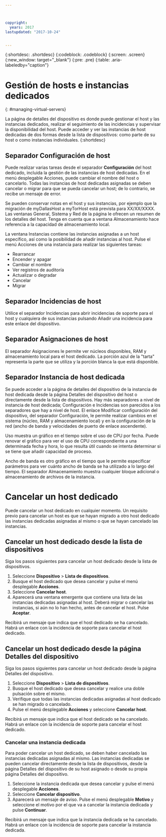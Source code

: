 ```yaml
---



copyright:
  years: 2017
lastupdated: "2017-10-24"


---
```


{:shortdesc: .shortdesc}
{:codeblock: .codeblock}
{:screen: .screen}
{:new_window: target="_blank"}
{:pre: .pre}
{:table: .aria-labeledby="caption"}

# Gestión de hosts e instancias dedicados
{: #managing-virtual-servers}

La página de detalles del dispositivo es donde puede gestionar el host y las instancias dedicados, realizar el seguimiento de las incidencias y supervisar la disponibilidad del host. Puede acceder y ver las instancias de host dedicadas de dos formas desde la lista de dispositivos: como parte de su host o como instancias individuales.
{:shortdesc}

## Separador Configuración de host
Puede realizar varias tareas desde el separador **Configuración** del host dedicado, incluida la gestión de las instancias de host dedicadas. En el menú desplegable Acciones, puede cambiar el nombre del host o cancelarlo. Todas las instancias de host dedicadas asignadas se deben cancelar o migrar para que se pueda cancelar un host; de lo contrario, se recibe un mensaje de error.

Se pueden conservar notas en el host y sus instancias, por ejemplo que la migración de myDallasHost a myTorHost está prevista para XX/XX/XXXX. Las ventanas General, Sistema y Red de la página le ofrecen un resumen de los detalles del host. Tenga en cuenta que a ventana Almacenamiento hace referencia a la capacidad de almacenamiento local.

La ventana Instancias contiene las instancias asignadas a un host específico, así como la posibilidad de añadir instancias al host. Pulse el menú Acciones de una instancia para realizar las siguientes tareas:

* Rearrancar
* Encender y apagar
* Cambiar el nombre
*	Ver registros de auditoría
*	Actualizar o degradar
*	Cancelar
*	Migrar

## Separador Incidencias de host
Utilice el separador Incidencias para abrir incidencias de soporte para el host y cualquiera de sus instancias pulsando Añadir una incidencia para este enlace del dispositivo.

## Separador Asignaciones de host
El separador Asignaciones le permite ver núcleos disponibles, RAM y almacenamiento local para el host dedicado. La porción azul de la "tarta" representa la parte que se utiliza y la porción blanca la que está disponible.

## Separador Instancia de host dedicada
Se puede acceder a la página de detalles del dispositivo de la instancia de host dedicada desde la página Detalles del dispositivo del host o directamente desde la lista de dispositivos. Hay más separadores a nivel de instancia de host dedicada; Configuración e Incidencias son parecidos a los separadores que hay a nivel de host. El enlace Modificar configuración del dispositivo, del separador Configuración, le permite realizar cambios en el sistema (núcleo, RAM y almacenamiento local) y en la configuración de la red (ancho de banda y velocidades de puerto de enlace ascendente).

Uso muestra un gráfico en el tiempo sobre el uso de CPU por fecha. Puede renovar el gráfico para ver el uso de CPU correspondiente a una determinada fecha y hora, lo que resulta útil cuando se intenta determinar si se tiene que añadir capacidad de proceso.

Ancho de banda es otro gráfico en el tiempo que le permite especificar parámetros para ver cuánto ancho de banda se ha utilizado a lo largo del tiempo. El separador Almacenamiento muestra cualquier bloque adicional o almacenamiento de archivos de la instancia.

# Cancelar un host dedicado
Puede cancelar un host dedicado en cualquier momento. Un requisito previo para cancelar un host es que se hayan migrado a otro host dedicado las instancias dedicadas asignadas al mismo o que se hayan cancelado las instancias. 
## Cancelar un host dedicado desde la lista de dispositivos
Siga los pasos siguientes para cancelar un host dedicado desde la lista de dispositivos.

1. Seleccione **Dispositivo** > **Lista de dispositivos**.
2. Busque el host dedicado que desea cancelar y pulse el menú desplegable **Acciones**.
3. Seleccione **Cancelar host**. 
4. Aparecerá una ventana emergente que contiene una lista de las instancias dedicadas asignadas al host. Deberá migrar o cancelar las instancias, si aún no lo han hecho, antes de cancelar el host. Pulse **Aceptar**.

Recibirá un mensaje que indica que el host dedicado se ha cancelado. Habrá un enlace con la incidencia de soporte para cancelar el host dedicado.
## Cancelar un host dedicado desde la página Detalles del dispositivo
Siga los pasos siguientes para cancelar un host dedicado desde la página Detalles del dispositivo.

1. Seleccione **Dispositivo** > **Lista de dispositivos**.
2. Busque el host dedicado que desea cancelar y realice una doble pulsación sobre el mismo.
3. Verifique que todas las instancias dedicadas asignadas al host dedicado se han migrado o cancelado.
4. Pulse el menú desplegable **Acciones** y seleccione **Cancelar host**.

Recibirá un mensaje que indica que el host dedicado se ha cancelado. Habrá un enlace con la incidencia de soporte para cancelar el host dedicado.

### Cancelar una instancia dedicada

Para poder cancelar un host dedicado, se deben haber cancelado las instancias dedicadas asignadas al mismo. Las instancias dedicadas se pueden cancelar directamente desde la lista de dispositivos, desde la página Detalles del dispositivo de su host asignado o desde su propia página Detalles del dispositivo. 

1. Seleccione la instancia dedicada que desea cancelar y pulse el menú desplegable **Acciones**.
2. Seleccione **Cancelar dispositivo**.
3. Aparecerá un mensaje de aviso. Pulse el menú desplegable **Motivo** y seleccione el motivo por el que va a cancelar la instancia dedicada y pulse **Continuar**.

Recibirá un mensaje que indica que la instancia dedicada se ha cancelado. Habrá un enlace con la incidencia de soporte para cancelar la instancia dedicada.

